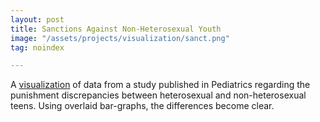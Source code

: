 ```yaml
---
layout: post
title: Sanctions Against Non-Heterosexual Youth
image: "/assets/projects/visualization/sanct.png"
tag: noindex

---
```


A [visualization](http://vis.mjs-svc.com/lgbsanction) of data from a study published in Pediatrics regarding the punishment discrepancies between heterosexual and non-heterosexual teens. Using overlaid bar-graphs, the differences become clear.
